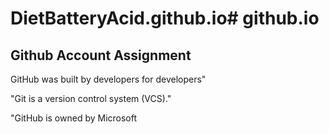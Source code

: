 # DietBatteryAcid.github.io# github.io
## Github Account Assignment
GitHub was built by developers for developers"

"Git is a version control system (VCS)."

"GitHub is owned by Microsoft
